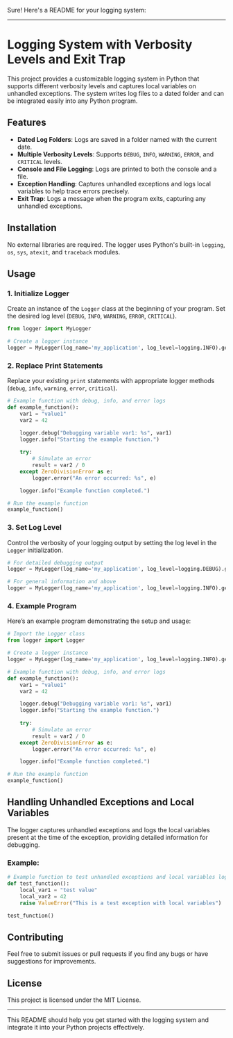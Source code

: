 Sure! Here's a README for your logging system:

---

# Logging System with Verbosity Levels and Exit Trap

This project provides a customizable logging system in Python that supports different verbosity levels and captures local variables on unhandled exceptions. The system writes log files to a dated folder and can be integrated easily into any Python program.

## Features

- **Dated Log Folders**: Logs are saved in a folder named with the current date.
- **Multiple Verbosity Levels**: Supports `DEBUG`, `INFO`, `WARNING`, `ERROR`, and `CRITICAL` levels.
- **Console and File Logging**: Logs are printed to both the console and a file.
- **Exception Handling**: Captures unhandled exceptions and logs local variables to help trace errors precisely.
- **Exit Trap**: Logs a message when the program exits, capturing any unhandled exceptions.

## Installation

No external libraries are required. The logger uses Python's built-in `logging`, `os`, `sys`, `atexit`, and `traceback` modules.

## Usage

### 1. Initialize Logger

Create an instance of the `Logger` class at the beginning of your program. Set the desired log level (`DEBUG`, `INFO`, `WARNING`, `ERROR`, `CRITICAL`).

```python
from logger import MyLogger

# Create a logger instance
logger = MyLogger(log_name='my_application', log_level=logging.INFO).get_logger()
```

### 2. Replace Print Statements

Replace your existing `print` statements with appropriate logger methods (`debug`, `info`, `warning`, `error`, `critical`).

```python
# Example function with debug, info, and error logs
def example_function():
    var1 = "value1"
    var2 = 42

    logger.debug("Debugging variable var1: %s", var1)
    logger.info("Starting the example function.")
    
    try:
        # Simulate an error
        result = var2 / 0
    except ZeroDivisionError as e:
        logger.error("An error occurred: %s", e)

    logger.info("Example function completed.")

# Run the example function
example_function()
```

### 3. Set Log Level

Control the verbosity of your logging output by setting the log level in the `Logger` initialization.

```python
# For detailed debugging output
logger = MyLogger(log_name='my_application', log_level=logging.DEBUG).get_logger()

# For general information and above
logger = MyLogger(log_name='my_application', log_level=logging.INFO).get_logger()
```

### 4. Example Program

Here’s an example program demonstrating the setup and usage:

```python
# Import the Logger class
from logger import Logger

# Create a logger instance
logger = MyLogger(log_name='my_application', log_level=logging.INFO).get_logger()

# Example function with debug, info, and error logs
def example_function():
    var1 = "value1"
    var2 = 42

    logger.debug("Debugging variable var1: %s", var1)
    logger.info("Starting the example function.")
    
    try:
        # Simulate an error
        result = var2 / 0
    except ZeroDivisionError as e:
        logger.error("An error occurred: %s", e)

    logger.info("Example function completed.")

# Run the example function
example_function()
```

## Handling Unhandled Exceptions and Local Variables

The logger captures unhandled exceptions and logs the local variables present at the time of the exception, providing detailed information for debugging.

### Example:

```python
# Example function to test unhandled exceptions and local variables logging
def test_function():
    local_var1 = "test value"
    local_var2 = 42
    raise ValueError("This is a test exception with local variables")

test_function()
```

## Contributing

Feel free to submit issues or pull requests if you find any bugs or have suggestions for improvements.

## License

This project is licensed under the MIT License.

---

This README should help you get started with the logging system and integrate it into your Python projects effectively.